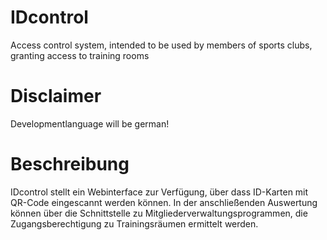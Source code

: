 # IDcontrol
Access control system, intended to be used by members of sports clubs, granting access to training rooms

# Disclaimer
Developmentlanguage will be german!

# Beschreibung
IDcontrol stellt ein Webinterface zur Verfügung, über dass ID-Karten mit QR-Code eingescannt werden können. In der anschließenden Auswertung können über die Schnittstelle zu Mitgliederverwaltungsprogrammen, die Zugangsberechtigung zu Trainingsräumen ermittelt werden.
